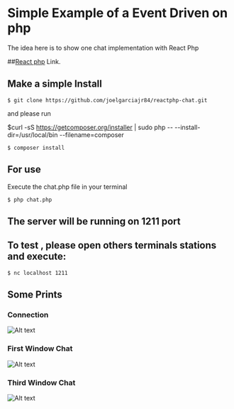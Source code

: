 # Simple Example of a Event Driven on php

The idea here is to show one chat implementation with React Php

##[React php](http://reactphp.org "Please Check") Link.


## Make a simple Install

    $ git clone https://github.com/joelgarciajr84/reactphp-chat.git
    
and please run

$curl -sS https://getcomposer.org/installer | sudo php -- --install-dir=/usr/local/bin --filename=composer


    $ composer install

## For use

Execute the chat.php file in your terminal

	$ php chat.php

## The server will be running on 1211 port
## To test , please open others terminals stations and execute:

	$ nc localhost 1211
    
## Some Prints

### Connection
![Alt text](http://i.imgur.com/6YfPOG6.png "Connection")

### First Window Chat
![Alt text](http://i.imgur.com/kicsIOj.png "Window Chat")

### Third Window Chat
![Alt text](http://i.imgur.com/AkgEw5n.png "Window Chat")
